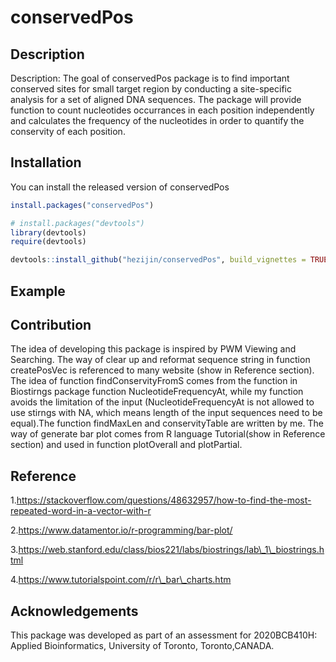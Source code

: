 
<!-- README.md is generated from README.Rmd. Please edit that file -->

# conservedPos

<!-- badges: start -->

<!-- badges: end -->

## Description

Description: The goal of conservedPos package is to find important
conserved sites for small target region by conducting a site-specific
analysis for a set of aligned DNA sequences. The package will provide
function to count nucleotides occurrances in each position independently
and calculates the frequency of the nucleotides in order to quantify the
conservity of each position.

## Installation

You can install the released version of conservedPos

``` r
install.packages("conservedPos")

# install.packages("devtools")
library(devtools)
require(devtools)

devtools::install_github("hezijin/conservedPos", build_vignettes = TRUE)
```

## Example

## Contribution

The idea of developing this package is inspired by PWM Viewing and
Searching. The way of clear up and reformat sequence string in function
createPosVec is referenced to many website (show in Reference section).
The idea of function findConservityFromS comes from the function in
Biostirngs package function NucleotideFrequencyAt, while my function
avoids the limitation of the input (NucleotideFrequencyAt is not allowed
to use stirngs with NA, which means length of the input sequences need
to be equal).The function findMaxLen and conservityTable are written by
me. The way of generate bar plot comes from R language Tutorial(show in
Reference section) and used in function plotOverall and plotPartial.

## Reference

1.https://stackoverflow.com/questions/48632957/how-to-find-the-most-repeated-word-in-a-vector-with-r

2.https://www.datamentor.io/r-programming/bar-plot/

3.https://web.stanford.edu/class/bios221/labs/biostrings/lab\_1\_biostrings.html

4.https://www.tutorialspoint.com/r/r\_bar\_charts.htm

## Acknowledgements

This package was developed as part of an assessment for 2020BCB410H:
Applied Bioinformatics, University of Toronto, Toronto,CANADA.
